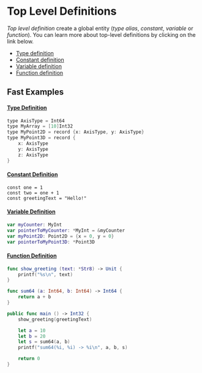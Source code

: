 # Top Level Definitions

*Top level definition* create a global entity (*type alias*, *constant*, *variable* or *function*). You can learn more about top-level definitions by clicking on the link below.

  * [Type definition](./type.md)
  * [Constant definition](./const.md)
  * [Variable definition](./var.md)
  * [Function definition](./func.md)


## Fast Examples

#### [Type Definition](./type.md)
```swift
type AxisType = Int64
type MyArray = [10]Int32
type MyPoint2D = record {x: AxisType, y: AxisType}
type MyPoint3D = record {
	x: AxisType
	y: AxisType
	z: AxisType
}
```

#### [Constant Definition](./const.md)
```golang
const one = 1
const two = one + 1
const greetingText = "Hello!"
```

#### [Variable Definition](./var.md)
```swift
var myCounter: MyInt
var pointerToMyCounter: *MyInt = &myCounter
var myPoint2D: Point2D = {x = 0, y = 0}
var pointerToMyPoint3D: *Point3D
```

#### [Function Definition](./func.md)
```swift
func show_greeting (text: *Str8) -> Unit {
	printf("%s\n", text)
}

func sum64 (a: Int64, b: Int64) -> Int64 {
	return a + b
}

public func main () -> Int32 {
	show_greeting(greetingText)

	let a = 10
	let b = 20
	let s = sum64(a, b)
	printf("sum64(%i, %i) -> %i\n", a, b, s)

	return 0
}
```

